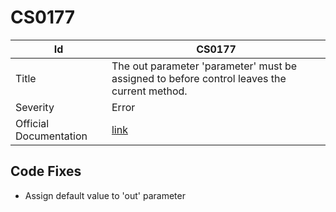 # CS0177

| Id                     | CS0177                                                                                       |
| ---------------------- | -------------------------------------------------------------------------------------------- |
| Title                  | The out parameter 'parameter' must be assigned to before control leaves the current method\. |
| Severity               | Error                                                                                        |
| Official Documentation | [link](http://docs.microsoft.com/en-us/dotnet/csharp/misc/cs0177)                            |

## Code Fixes

* Assign default value to 'out' parameter


